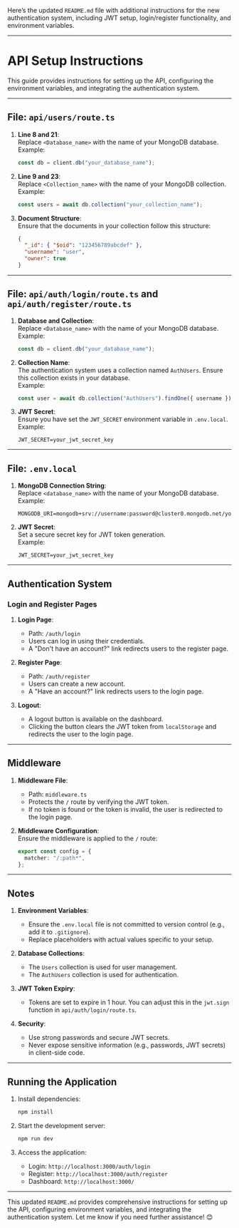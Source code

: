 Here’s the updated `README.md` file with additional instructions for the new authentication system, including JWT setup, login/register functionality, and environment variables.

---

# API Setup Instructions

This guide provides instructions for setting up the API, configuring the environment variables, and integrating the authentication system.

---

## File: `api/users/route.ts`

1. **Line 8 and 21**:  
   Replace `<Database_name>` with the name of your MongoDB database.  
   Example:

   ```typescript
   const db = client.db("your_database_name");
   ```

2. **Line 9 and 23**:  
   Replace `<Collection_name>` with the name of your MongoDB collection.  
   Example:

   ```typescript
   const users = await db.collection("your_collection_name");
   ```

3. **Document Structure**:  
   Ensure that the documents in your collection follow this structure:
   ```json
   {
     "_id": { "$oid": "123456789abcdef" },
     "username": "user",
     "owner": true
   }
   ```

---

## File: `api/auth/login/route.ts` and `api/auth/register/route.ts`

1. **Database and Collection**:  
   Replace `<Database_name>` with the name of your MongoDB database.  
   Example:

   ```typescript
   const db = client.db("your_database_name");
   ```

2. **Collection Name**:  
   The authentication system uses a collection named `AuthUsers`. Ensure this collection exists in your database.  
   Example:

   ```typescript
   const user = await db.collection("AuthUsers").findOne({ username });
   ```

3. **JWT Secret**:  
   Ensure you have set the `JWT_SECRET` environment variable in `.env.local`.  
   Example:
   ```
   JWT_SECRET=your_jwt_secret_key
   ```

---

## File: `.env.local`

1. **MongoDB Connection String**:  
   Replace `<database_name>` with the name of your MongoDB database.  
   Example:

   ```
   MONGODB_URI=mongodb+srv://username:password@cluster0.mongodb.net/your_database_name
   ```

2. **JWT Secret**:  
   Set a secure secret key for JWT token generation.  
   Example:
   ```
   JWT_SECRET=your_jwt_secret_key
   ```

---

## Authentication System

### Login and Register Pages

1. **Login Page**:

   - Path: `/auth/login`
   - Users can log in using their credentials.
   - A "Don't have an account?" link redirects users to the register page.

2. **Register Page**:

   - Path: `/auth/register`
   - Users can create a new account.
   - A "Have an account?" link redirects users to the login page.

3. **Logout**:
   - A logout button is available on the dashboard.
   - Clicking the button clears the JWT token from `localStorage` and redirects the user to the login page.

---

## Middleware

1. **Middleware File**:

   - Path: `middleware.ts`
   - Protects the `/` route by verifying the JWT token.
   - If no token is found or the token is invalid, the user is redirected to the login page.

2. **Middleware Configuration**:  
   Ensure the middleware is applied to the `/` route:
   ```typescript
   export const config = {
     matcher: "/:path*",
   };
   ```

---

## Notes

1. **Environment Variables**:

   - Ensure the `.env.local` file is not committed to version control (e.g., add it to `.gitignore`).
   - Replace placeholders with actual values specific to your setup.

2. **Database Collections**:

   - The `Users` collection is used for user management.
   - The `AuthUsers` collection is used for authentication.

3. **JWT Token Expiry**:

   - Tokens are set to expire in 1 hour. You can adjust this in the `jwt.sign` function in `api/auth/login/route.ts`.

4. **Security**:
   - Use strong passwords and secure JWT secrets.
   - Never expose sensitive information (e.g., passwords, JWT secrets) in client-side code.

---

## Running the Application

1. Install dependencies:

   ```bash
   npm install
   ```

2. Start the development server:

   ```bash
   npm run dev
   ```

3. Access the application:
   - Login: `http://localhost:3000/auth/login`
   - Register: `http://localhost:3000/auth/register`
   - Dashboard: `http://localhost:3000/`

---

This updated `README.md` provides comprehensive instructions for setting up the API, configuring environment variables, and integrating the authentication system. Let me know if you need further assistance! 😊

